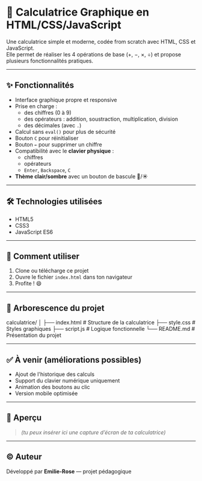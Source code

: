 # 🧮 Calculatrice Graphique en HTML/CSS/JavaScript

Une calculatrice simple et moderne, codée from scratch avec HTML, CSS et JavaScript.  
Elle permet de réaliser les 4 opérations de base (+, −, ×, ÷) et propose plusieurs fonctionnalités pratiques.

---

## ✨ Fonctionnalités

- Interface graphique propre et responsive
- Prise en charge :
  - des chiffres (0 à 9)
  - des opérateurs : addition, soustraction, multiplication, division
  - des décimales (avec `.`)
- Calcul sans `eval()` pour plus de sécurité
- Bouton `C` pour réinitialiser
- Bouton `←` pour supprimer un chiffre
- Compatibilité avec le **clavier physique** :
  - chiffres
  - opérateurs
  - `Enter`, `Backspace`, `C`
- **Thème clair/sombre** avec un bouton de bascule 🌙/☀️

---

## 🛠️ Technologies utilisées

- HTML5
- CSS3
- JavaScript ES6

---

## 🔧 Comment utiliser

1. Clone ou télécharge ce projet
2. Ouvre le fichier `index.html` dans ton navigateur
3. Profite ! 😄

---

## 📂 Arborescence du projet

calculatrice/
│
├── index.html # Structure de la calculatrice
├── style.css # Styles graphiques
├── script.js # Logique fonctionnelle
└── README.md # Présentation du projet

---

## ✅ À venir (améliorations possibles)

- Ajout de l'historique des calculs
- Support du clavier numérique uniquement
- Animation des boutons au clic
- Version mobile optimisée

---

## 📸 Aperçu

> *(tu peux insérer ici une capture d’écran de ta calculatrice)*

---

## ©️ Auteur

Développé par **Emilie-Rose** — projet pédagogique